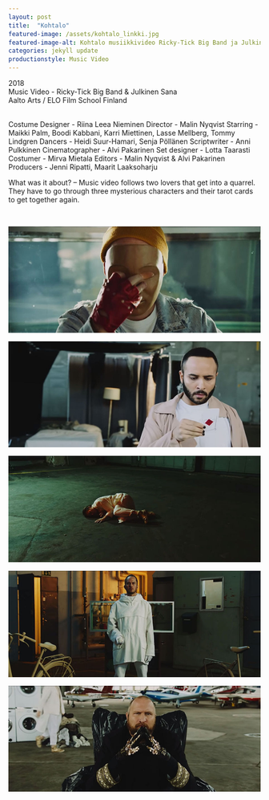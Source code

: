 ```yaml
---
layout: post
title:  "Kohtalo"
featured-image: /assets/kohtalo_linkki.jpg
featured-image-alt: Kohtalo musiikkivideo Ricky-Tick Big Band ja Julkinen Sana
categories: jekyll update
productionstyle: Music Video
---
```

  2018  
  Music Video - Ricky-Tick Big Band & Julkinen Sana  
  Aalto Arts / ELO Film School Finland  
  <br/>
<p></p>   
  Costume Designer - Riina Leea Nieminen  
  Director - Malin Nyqvist  
  Starring - Maikki Palm, Boodi Kabbani, Karri Miettinen, Lasse Mellberg, Tommy Lindgren  
  Dancers - Heidi Suur-Hamari, Senja Pöllänen  
  Scriptwriter - Anni Pulkkinen  
  Cinematographer - Alvi Pakarinen  
  Set designer - Lotta Taarasti  
  Costumer - Mirva Mietala  
  Editors - Malin Nyqvist & Alvi Pakarinen  
  Producers - Jenni Ripatti, Maarit Laaksoharju  
  <br/>
<p></p> 
<div class="post-text-alone">  
  What was it about? – Music video follows two lovers that get into a quarrel. They have to go through three mysterious characters and their tarot cards to get together again.
<p></p>   
  <!--<em>What was important for me? – I have always liked the band Ricky-Tick Big Band & Julkinen Sana and when I heard the song Kohtalo, I fell immediately in love with it. The base idea for the mysterious characters came from Commedia Dell’arte but I wanted them to represent the rappers who were playing these characters. Mirva was amazing help for me because there were not much time for the prework before the filming. This was my first project with Malin and we learned that we have the same kind of passion for characters' inner worlds and discussions about how to represent different genders.</em>-->  
<p></p> 
</div>
  <br/>



![alt text](/assets/projects/kohtalo1.jpg)

![alt text](/assets/projects/kohtalo2.jpg)

![alt text](/assets/projects/kohtalo3.jpg)

![alt text](/assets/projects/kohtalo4.jpg)

![alt text](/assets/projects/kohtalo5.jpg)